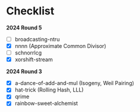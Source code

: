 # Checklist

**2024 Round 5**

- [ ] broadcasting-ntru
- [x] nnnn (Approximate Common Divisor)
- [ ] schnorrlcg
- [x] xorshift-stream

**2024 Round 3**

- [x] a-dance-of-add-and-mul (Isogeny, Weil Pairing)
- [x] hat-trick (Rolling Hash, LLL)
- [x] qrime
- [x] rainbow-sweet-alchemist
